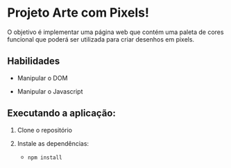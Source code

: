 # Projeto Arte com Pixels!

O objetivo é implementar uma página web que contém uma paleta de cores funcional que poderá ser utilizada para criar desenhos em pixels.

## Habilidades

- Manipular o DOM

- Manipular o Javascript

## Executando a aplicação:

1. Clone o repositório

2. Instale as dependências:
    * `npm install`
